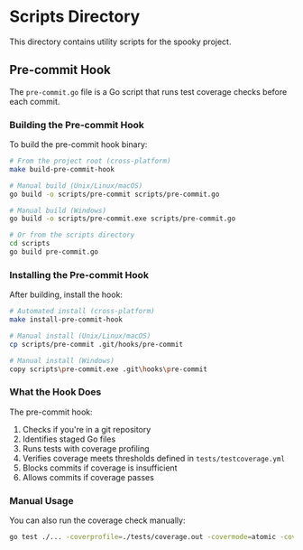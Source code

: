 # Scripts Directory

This directory contains utility scripts for the spooky project.

## Pre-commit Hook

The `pre-commit.go` file is a Go script that runs test coverage checks before each commit.

### Building the Pre-commit Hook

To build the pre-commit hook binary:

```bash
# From the project root (cross-platform)
make build-pre-commit-hook

# Manual build (Unix/Linux/macOS)
go build -o scripts/pre-commit scripts/pre-commit.go

# Manual build (Windows)
go build -o scripts/pre-commit.exe scripts/pre-commit.go

# Or from the scripts directory
cd scripts
go build pre-commit.go
```

### Installing the Pre-commit Hook

After building, install the hook:

```bash
# Automated install (cross-platform)
make install-pre-commit-hook

# Manual install (Unix/Linux/macOS)
cp scripts/pre-commit .git/hooks/pre-commit

# Manual install (Windows)
copy scripts\pre-commit.exe .git\hooks\pre-commit
```

### What the Hook Does

The pre-commit hook:
1. Checks if you're in a git repository
2. Identifies staged Go files
3. Runs tests with coverage profiling
4. Verifies coverage meets thresholds defined in `tests/testcoverage.yml`
5. Blocks commits if coverage is insufficient
6. Allows commits if coverage passes

### Manual Usage

You can also run the coverage check manually:

```bash
go test ./... -coverprofile=./tests/coverage.out -covermode=atomic -coverpkg=./... && go run github.com/vladopajic/go-test-coverage/v2@latest --config=./tests/testcoverage.yml
```